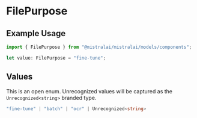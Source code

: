 # FilePurpose

## Example Usage

```typescript
import { FilePurpose } from "@mistralai/mistralai/models/components";

let value: FilePurpose = "fine-tune";
```

## Values

This is an open enum. Unrecognized values will be captured as the `Unrecognized<string>` branded type.

```typescript
"fine-tune" | "batch" | "ocr" | Unrecognized<string>
```